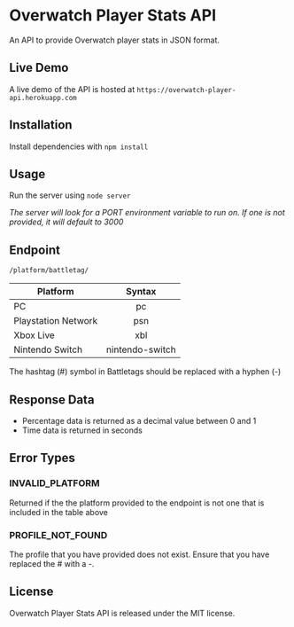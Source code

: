 # Overwatch Player Stats API

An API to provide Overwatch player stats in JSON format.

## Live Demo
A live demo of the API is hosted at `https://overwatch-player-api.herokuapp.com`

## Installation
Install dependencies with `npm install`

## Usage
Run the server using `node server`

*The server will look for a PORT environment variable to run on. If one is not provided, it will default to 3000*

## Endpoint
`/platform/battletag/`  

| Platform      			| Syntax         |
| ------------- 			|:-------------: |
| PC      	   			| pc             |
| Playstation Network  | psn            |
| Xbox Live 				| xbl            |
| Nintendo Switch 		| nintendo-switch|  

The hashtag (#) symbol in Battletags should be replaced with a hyphen (-)

## Response Data
- Percentage data is returned as a decimal value between 0 and 1  
- Time data is returned in seconds

## Error Types

### INVALID_PLATFORM
Returned if the the platform provided to the endpoint is not one that is included in the table above  

### PROFILE\_NOT\_FOUND
The profile that you have provided does not exist. Ensure that you have replaced the # with a -.

## License
Overwatch Player Stats API is released under the MIT license.

